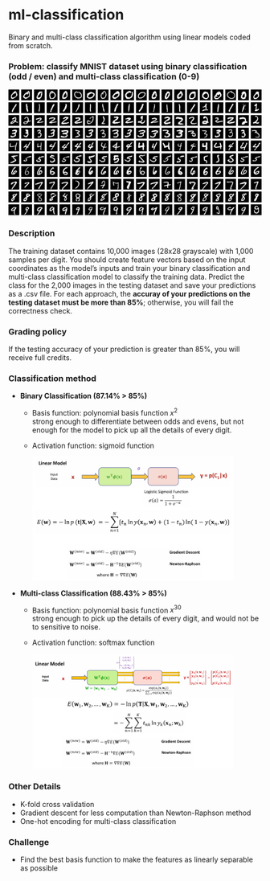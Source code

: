 # ml-classification
Binary and multi-class classification algorithm using linear models coded from scratch.

### Problem: classify MNIST dataset using binary classification (odd / even) and multi-class classification (0-9)

<img src="https://github.com/28604/ml-classification/blob/main/img/MNIST.png" width="600" alt="An image of MNIST dataset">

### Description
The training dataset contains 10,000 images (28x28 grayscale) with 1,000 samples per digit. You should create feature vectors based on the input coordinates as the model’s inputs and train your binary classification and multi-class classification model to classify the training data. Predict the class for the 2,000 images in the testing dataset and save your predictions as a .csv file. For each approach, the **accuray of your predictions on the testing dataset must be more than 85%**; otherwise, you will fail the correctness check.

### Grading policy
If the testing accuracy of your prediction is greater than 85%, you will receive full credits.

### Classification method
* **Binary Classification (87.14% > 85%)**
  * Basis function: polynomial basis function $x^2$ <br/>
    strong enough to differentiate between odds and evens, but not enough for the model to pick up all the details of every digit.
  * Activation function: sigmoid function

    <img src="https://github.com/28604/ml-classification/blob/main/img/binary%20classification.png" width="400" alt="An image of binary classification pipeline"> 
  
* **Multi-class Classification (88.43% > 85%)**
  * Basis function: polynomial basis function $x^{30}$ <br/>
    strong enough to pick up the details of every digit, and would not be to sensitive to noise.
  * Activation function: softmax function

    <img src="https://github.com/28604/ml-classification/blob/main/img/multi-class%20classification.png" width="400" alt="An image of mult-class classification pipeline"> 

### Other Details
* K-fold cross validation
* Gradient descent for less computation than Newton-Raphson method
* One-hot encoding for multi-class classification

### Challenge
* Find the best basis function to make the features as linearly separable as possible
